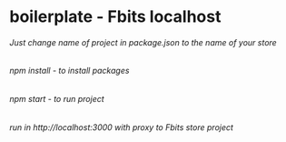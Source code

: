 # boilerplate - Fbits localhost
###### Just change name of project in package.json to the name of your store
###### npm install - to install packages
###### npm start - to run project
###### run in http://localhost:3000 with proxy to Fbits store project
